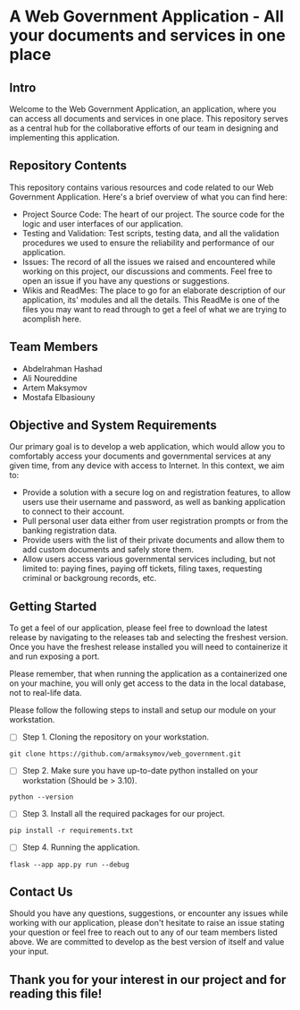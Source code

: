 # A Web Government Application - All your documents and services in one place

## Intro
  Welcome to the Web Government Application, an application, where you can access all documents and services in one place.
  This repository serves as a central hub for the collaborative efforts of our team in designing and implementing this application.

## Repository Contents
  This repository contains various resources and code related to our Web Government Application. 
  Here's a brief overview of what you can find here:
  - Project Source Code: The heart of our project. The source code for the logic and user interfaces of our application.
  - Testing and Validation: Test scripts, testing data, and all the validation procedures we used to ensure the reliability and performance of our application.
  - Issues: The record of all the issues we raised and encountered while working on this project, our discussions and comments. Feel free to open an issue if you have any questions or suggestions.
  - Wikis and ReadMes: The place to go for an elaborate description of our application, its' modules and all the details. This ReadMe is one of the files you may want to read through to get a feel of what we are trying to acomplish here.

## Team Members
  - Abdelrahman Hashad
  - Ali Noureddine
  - Artem Maksymov
  - Mostafa Elbasiouny

## Objective and System Requirements
  Our primary goal is to develop a web application, which would allow you to comfortably access your documents and governmental services at any given time, from any device with access to Internet. In this context, we aim to:
  - Provide a solution with a secure log on and registration features, to allow users use their username and password, as well as banking application to connect to their account.
  - Pull personal user data either from user registration prompts or from the banking registration data.
  - Provide users with the list of their private documents and allow them to add custom documents and safely store them.
  - Allow users access various governmental services including, but not limited to: paying fines, paying off tickets, filing taxes, requesting criminal or backgroung records, etc.

## Getting Started
  To get a feel of our application, please feel free to download the latest release by navigating to the releases tab and selecting the freshest version.
  Once you have the freshest release installed you will need to containerize it and run exposing a port.

  Please remember, that when running the application as a containerized one on your machine, you will only get access to the data in the local database, not to real-life data.

  Please follow the following steps to install and setup our module on your workstation.
  - [ ] Step 1. Cloning the repository on your workstation.
  ```
  git clone https://github.com/armaksymov/web_government.git
  ```

  - [ ] Step 2. Make sure you have up-to-date python installed on your workstation (Should be > 3.10).
  ```
  python --version
  ```

  - [ ] Step 3. Install all the required packages for our project.
  ```
  pip install -r requirements.txt
  ```

  - [ ] Step 4. Running the application.
  ```
  flask --app app.py run --debug
  ```

## Contact Us
  Should you have any questions, suggestions, or encounter any issues while working with our application, please don't hesitate to raise an issue stating your question or feel free to reach out to any of our team members listed above.
  We are committed to develop as the best version of itself and value your input.

## Thank you for your interest in our project and for reading this file!
